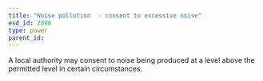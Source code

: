 ```yaml
---
title: "Noise pollution  - consent to excessive noise"
esd_id: 2096
type: power
parent_id:  
---
```


A local authority may consent to noise being produced at a level above the permitted level in certain circumstances.

